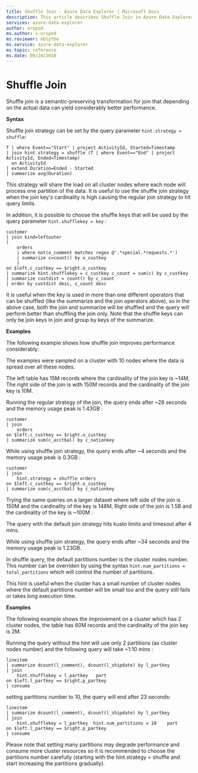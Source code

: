 ```yaml
---
title: Shuffle Join - Azure Data Explorer | Microsoft Docs
description: This article describes Shuffle Join in Azure Data Explorer.
services: azure-data-explorer
author: orspod
ms.author: v-orspod
ms.reviewer: mblythe
ms.service: azure-data-explorer
ms.topic: reference
ms.date: 09/24/2018
---
```

# Shuffle Join

Shuffle join is a semantic-preserving transformation for join that depending on the actual data can yield considerably better performance.

**Syntax**

Shuffle join strategy can be set by the query parameter `hint.strategy = shuffle`:

```kusto
T | where Event=="Start" | project ActivityId, Started=Timestamp
| join hint.strategy = shuffle (T | where Event=="End" | project ActivityId, Ended=Timestamp)
  on ActivityId
| extend Duration=Ended - Started
| summarize avg(Duration)
```

This strategy will share the load on all cluster nodes where each node will process one partition of the data.
It is useful to use the shuffle join strategy when the join key's cardinality is high causing the regular join strategy to hit query limits.

In addition, it is possible to choose the shuffle keys that will be used by the query parameter `hint.shufflekey = key` :

```kusto
customer
| join kind=leftouter 
(
    orders
	| where not(o_comment matches regex @'.*special.*requests.*')
    | summarize c=count() by o_custkey
	)
on $left.c_custkey == $right.o_custkey
| summarize hint.shufflekey = c_custkey c_count = sum(c) by c_custkey
| summarize custdist = count() by c_count
| order by custdist desc, c_count desc
```

It is useful when the key is used in more than one different operators that can be shuffled (like the summarize and the join operators above), so in the above case, both the join and summarize will be shuffled and the query will perform better than shuffling the join only.
Note that the shuffle keys can only be join keys in join and group by keys of the summarize.

**Examples**

The following example shows how shuffle join improves performance considerably:

The examples were sampled on a cluster with 10 nodes where the data is spread over all these nodes.

The left table has 15M records where the cardinality of the join key is ~14M, The right side of the join is with 150M records and the cardinality of the join key is 10M.

Running the regular strategy of the join, the query ends after ~28 seconds and the memory usage peak is 1.43GB :

```kusto
customer
| join
    orders
on $left.c_custkey == $right.o_custkey
| summarize sum(c_acctbal) by c_nationkey

```

While using shuffle join strategy, the query ends after ~4 seconds and the memory usage peak is 0.3GB :

```kusto
customer
| join
    hint.strategy = shuffle orders
on $left.c_custkey == $right.o_custkey
| summarize sum(c_acctbal) by c_nationkey

```

Trying the same queries on a larger dataset where left side of the join is 150M and the cardinality of the key is 148M, Right side of the join is 1.5B and the cardinality of the key is ~100M :

The query with the default join strategy hits kusto limits and timesout after 4 mins.

While using shuffle join strategy, the query ends after ~34 seconds and the memory usage peak is 1.23GB.

In shuffle query, the default partitions number is the cluster nodes number. This number can be overriden by using the syntax `hint.num_partitions = total_partitions` which will control the number of partitions.

This hint is useful when the cluster has a small number of cluster nodes where the default partitions number will be small too and the query still fails or takes long execution time.

**Examples**

The following example shows the improvement on a cluster which has 2 cluster nodes, the table has 60M records and the cardinality of the join key is 2M.

Running the query without the hint will use only 2 partitions (as cluster nodes number) and the following query will take ~1:10 mins :

```kusto
lineitem
| summarize dcount(l_comment), dcount(l_shipdate) by l_partkey
| join
    hint.shufflekey = l_partkey   part
on $left.l_partkey == $right.p_partkey
| consume

```

setting partitions number to 10, the query will end after 23 seconds: 

```kusto
lineitem
| summarize dcount(l_comment), dcount(l_shipdate) by l_partkey
| join
    hint.shufflekey = l_partkey  hint.num_partitions = 10    part
on $left.l_partkey == $right.p_partkey
| consume

```

Please note that setting many partitions may degrade performance and consume more cluster resources so it is recommended to choose the partitions number carefully (starting with the hint.strategy = shuffle and start increasing the partitions gradually).
